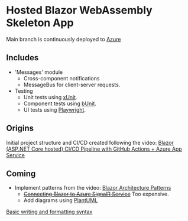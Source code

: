 # Hosted Blazor WebAssembly Skeleton App

Main branch is continuously deployed to [Azure](https://whostedblazorappskeleton.azurewebsites.net/)

## Includes
- 'Messages' module
	- Cross-component notifications
	- MessageBus for client-server requests.
- Testing
    - Unit tests using [xUnit](https://xunit.net/).
	- Component tests using [bUnit](https://bunit.dev/).
	- UI tests using [Playwright](https://playwright.dev/).

## Origins
Initial project structure and CI/CD created following the video:
[Blazor (ASP.NET Core hosted) CI/CD Pipeline with GitHub Actions + Azure App Service](https://www.youtube.com/watch?v=UpWeffxf790)

## Coming
- Implement patterns from the video: [Blazor Architecture Patterns](https://www.youtube.com/watch?v=SxfUHLAfC8k)
	- ~~[Connecting Blazor to Azure SignalR Service](https://blazorhelpwebsite.com/ViewBlogPost/32)~~ Too expensive.
	- Add diagrams using [PlantUML](https://plantuml.com/)



[Basic writing and formatting syntax](https://docs.github.com/en/get-started/writing-on-github/getting-started-with-writing-and-formatting-on-github/basic-writing-and-formatting-syntax)